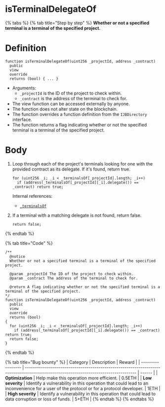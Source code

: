# isTerminalDelegateOf

{% tabs %}
{% tab title="Step by step" %}
**Whether or not a specified terminal is a terminal of the specified project.**

# Definition

```solidity
function isTerminalDelegateOf(uint256 _projectId, address _contract)
  public
  view
  override
  returns (bool) { ... }
```

* Arguments:
  * `_projectId` is the ID of the project to check within.
  * `_contract` is the address of the terminal to check for.
* The view function can be accessed externally by anyone.
* The function does not alter state on the blockchain.
* The function overrides a function definition from the `IJBDirectory` interface.
* The function returns a flag indicating whether or not the specified terminal is a terminal of the specified project.

# Body

1.  Loop through each of the project's terminals looking for one with the provided contract as its delegate. If it's found, return true.

    ```solidity
    for (uint256 _i; _i < _terminalsOf[_projectId].length; _i++)
      if (address(_terminalsOf[_projectId][_i].delegate()) == _contract) return true;
    ```

    Internal references:

    * [`_terminalsOf`](../properties/\_terminalsof.md)
2.  If a terminal with a matching delegate is not found, return false.

    ```solidity
    return false;
    ```
{% endtab %}

{% tab title="Code" %}
```solidity
/** 
  @notice
  Whether or not a specified terminal is a terminal of the specified project.

  @param _projectId The ID of the project to check within.
  @param _contract The address of the terminal to check for.

  @return A flag indicating whether or not the specified terminal is a terminal of the specified project.
*/
function isTerminalDelegateOf(uint256 _projectId, address _contract)
  public
  view
  override
  returns (bool)
{
  for (uint256 _i; _i < _terminalsOf[_projectId].length; _i++)
    if (address(_terminalsOf[_projectId][_i].delegate()) == _contract) return true;
  return false;
}
```
{% endtab %}

{% tab title="Bug bounty" %}
| Category          | Description                                                                                                                            | Reward |
| ----------------- | -------------------------------------------------------------------------------------------------------------------------------------- | ------ |
| **Optimization**  | Help make this operation more efficient.                                                                                               | 0.5ETH |
| **Low severity**  | Identify a vulnerability in this operation that could lead to an inconvenience for a user of the protocol or for a protocol developer. | 1ETH   |
| **High severity** | Identify a vulnerability in this operation that could lead to data corruption or loss of funds.                                        | 5+ETH  |
{% endtab %}
{% endtabs %}
